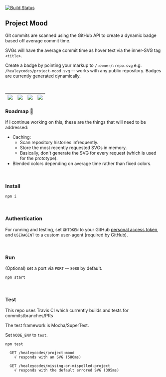 [![Build Status](https://travis-ci.org/healeycodes/project-mood.svg?branch=master)](https://travis-ci.org/healeycodes/project-mood)

## Project Mood

Git commits are scanned using the GitHub API to create a dynamic badge based off average commit time.

SVGs will have the average commit time as hover text via the inner-SVG tag `<title>`.

Create a badge by pointing your markup to `/:owner/:repo.svg` e.g. `/healeycodes/project-mood.svg` -- works with any public repository. Badges are currently generated dynamically.

<br>

| ![](https://github.com/healeycodes/project-mood/blob/master/samples/project%20mood-morning.svg) | ![](https://github.com/healeycodes/project-mood/blob/master/samples/project%20mood-day-time.svg) | ![](https://github.com/healeycodes/project-mood/blob/master/samples/project%20mood-twilight.svg) | ![](https://github.com/healeycodes/project-mood/blob/master/samples/project%20mood-night-time.svg)
| - | - | - | -




### Roadmap 🚗

If I continue working on this, these are the things that will need to be addressed:

- Caching:
  - Scan repository histories infrequently.
  - Store the most recently requested SVGs in memory.
  - Basically, don't generate the SVG for every request (which is used for the prototype).
- Blended colors depending on average time rather than fixed colors.

<br>

### Install

`npm i`

<br>

### Authentication

For running and testing, set `GHTOKEN` to your GitHub [personal access token](https://github.com/settings/tokens), and `USERAGENT` to a custom user-agent (required by GitHub).

<br>

### Run

(Optional) set a port via `PORT` -- `8080` by default.

`npm start`

<br>

### Test

This repo uses Travis CI which currently builds and tests for commits/branches/PRs

The test framework is Mocha/SuperTest.

Set `NODE_ENV` to `test`.

`npm test`

```
  GET /healeycodes/project-mood
    √ responds with an SVG (586ms)

  GET /healeycodes/missing-or-mispelled-project
    √ responds with the default errored SVG (395ms)
```
